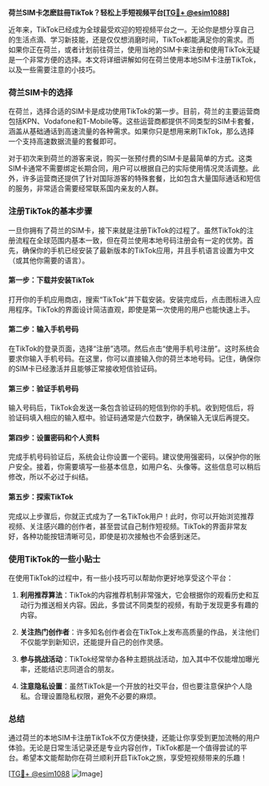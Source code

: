 **荷兰SIM卡怎麽註冊TikTok？轻松上手短视频平台[[TG💪+ @esim1088](https://t.me/s/esim1088)]**

近年来，TikTok已经成为全球最受欢迎的短视频平台之一。无论你是想分享自己的生活点滴、学习新技能，还是仅仅想消磨时间，TikTok都能满足你的需求。而如果你正在荷兰，或者计划前往荷兰，使用当地的SIM卡来注册和使用TikTok无疑是一个非常方便的选择。本文将详细讲解如何在荷兰使用本地SIM卡注册TikTok，以及一些需要注意的小技巧。

### 荷兰SIM卡的选择

在荷兰，选择合适的SIM卡是成功使用TikTok的第一步。目前，荷兰的主要运营商包括KPN、Vodafone和T-Mobile等。这些运营商都提供不同类型的SIM卡套餐，涵盖从基础通话到高速流量的各种需求。如果你只是想用来刷TikTok，那么选择一个支持高速数据流量的套餐即可。

对于初次来到荷兰的游客来说，购买一张预付费的SIM卡是最简单的方式。这类SIM卡通常不需要绑定长期合同，用户可以根据自己的实际使用情况灵活调整。此外，许多运营商还提供了针对国际游客的特殊套餐，比如包含大量国际通话和短信的服务，非常适合需要经常联系国内亲友的人群。

### 注册TikTok的基本步骤

一旦你拥有了荷兰的SIM卡，接下来就是注册TikTok的过程了。虽然TikTok的注册流程在全球范围内基本一致，但在荷兰使用本地号码注册会有一定的优势。首先，确保你的手机已经安装了最新版本的TikTok应用，并且手机语言设置为中文（或其他你需要的语言）。

#### 第一步：下载并安装TikTok

打开你的手机应用商店，搜索“TikTok”并下载安装。安装完成后，点击图标进入应用程序。TikTok的界面设计简洁直观，即使是第一次使用的用户也能快速上手。

#### 第二步：输入手机号码

在TikTok的登录页面，选择“注册”选项。然后点击“使用手机号注册”。这时系统会要求你输入手机号码。在这里，你可以直接输入你的荷兰本地号码。记住，确保你的SIM卡已经激活并且能够正常接收短信验证码。

#### 第三步：验证手机号码

输入号码后，TikTok会发送一条包含验证码的短信到你的手机。收到短信后，将验证码填入相应的输入框中。验证码通常是六位数字，确保输入无误后再提交。

#### 第四步：设置密码和个人资料

完成手机号码验证后，系统会让你设置一个密码。建议使用强密码，以保护你的账户安全。接着，你需要填写一些基本信息，如用户名、头像等。这些信息可以稍后修改，所以不必过于纠结。

#### 第五步：探索TikTok

完成以上步骤后，你就正式成为了一名TikTok用户！此时，你可以开始浏览推荐视频、关注感兴趣的创作者，甚至尝试自己制作短视频。TikTok的界面非常友好，各种功能按钮清晰可见，即使是初次接触也不会感到迷茫。

### 使用TikTok的一些小贴士

在使用TikTok的过程中，有一些小技巧可以帮助你更好地享受这个平台：

1. **利用推荐算法**：TikTok的内容推荐机制非常强大，它会根据你的观看历史和互动行为推送相关内容。因此，多尝试不同类型的视频，有助于发现更多有趣的内容。

2. **关注热门创作者**：许多知名创作者会在TikTok上发布高质量的作品，关注他们不仅能学到新知识，还能提升自己的创作灵感。

3. **参与挑战活动**：TikTok经常举办各种主题挑战活动，加入其中不仅能增加曝光率，还能结识志同道合的朋友。

4. **注意隐私设置**：虽然TikTok是一个开放的社交平台，但也要注意保护个人隐私。合理设置隐私权限，避免不必要的麻烦。

### 总结

通过荷兰的本地SIM卡注册TikTok不仅方便快捷，还能让你享受到更加流畅的用户体验。无论是日常生活记录还是专业内容创作，TikTok都是一个值得尝试的平台。希望本文能帮助你在荷兰顺利开启TikTok之旅，享受短视频带来的乐趣！

[[TG💪+ @esim1088](https://t.me/s/esim1088) ![Image](https://i.postimg.cc/4NQfJmqS/Snipaste-2025-05-13-00-14-12.png)]